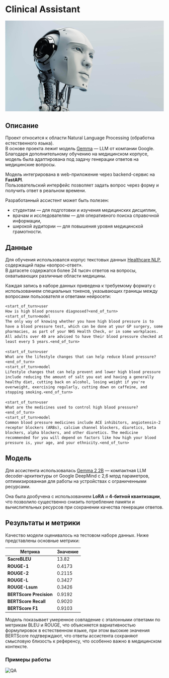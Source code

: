 # Clinical Assistant

![cover](assets/cover.jpg)

## Описание

Проект относится к области Natural Language Processing (обработка естественного языка).  
В основе проекта лежит модель [Gemma](https://ai.google.dev/gemma) — LLM от компании Google.
Благодаря дополнительному обучению на медицинском корпусе, модель была адаптирована под задачу генерации ответов на медицинские вопросы.

Модель интегрирована в web-приложение через backend-сервис на **FastAPI**.  
Пользовательский интерфейс позволяет задать вопрос через форму и получить ответ в реальном времени.  

Разработанный ассистент может быть полезен:
- студентам — для подготовки и изучения медицинских дисциплин,  
- врачам и исследователям — для оперативного поиска справочной информации,  
- широкой аудитории — для повышения уровня медицинской грамотности.  

## Данные

Для обучения использовался корпус текстовых данных [Healthcare NLP](https://www.kaggle.com/datasets/jpmiller/layoutlm), содержащий пары «вопрос–ответ».  
В датасете содержатся более 24 тысяч ответов на вопросы, охватывающих различные области медицины.  

Каждая запись в наборе данных приведена к требуемому формату с использованием специальных токенов, указывающих границы между вопросами пользователя и ответами нейросети:

```text
<start_of_turn>user
How is high blood pressure diagnosed?<end_of_turn>
<start_of_turn>model
The only way of knowing whether you have high blood pressure is to have a blood pressure test, which can be done at your GP surgery, some pharmacies, as part of your NHS Health Check, or in some workplaces. All adults over 40 are advised to have their blood pressure checked at least every 5 years.<end_of_turn>

<start_of_turn>user
What are the lifestyle changes that can help reduce blood pressure?<end_of_turn>
<start_of_turn>model
Lifestyle changes that can help prevent and lower high blood pressure include reducing the amount of salt you eat and having a generally healthy diet, cutting back on alcohol, losing weight if you're overweight, exercising regularly, cutting down on caffeine, and stopping smoking.<end_of_turn>

<start_of_turn>user
What are the medicines used to control high blood pressure?<end_of_turn>
<start_of_turn>model
Common blood pressure medicines include ACE inhibitors, angiotensin-2 receptor blockers (ARBs), calcium channel blockers, diuretics, beta blockers, alpha blockers, and other diuretics. The medicine recommended for you will depend on factors like how high your blood pressure is, your age, and your ethnicity.<end_of_turn>
```

## Модель

Для ассистента использовалась [Gemma 2 2B](https://huggingface.co/google/gemma-2-2b) — компактная LLM decoder-архитектуры от Google DeepMind с 2,6 млрд параметров, оптимизированная для работы на устройствах с ограниченными ресурсами.

Она была дообучена с использованием **LoRA** и **4-битной квантизации**, что позволило существенно снизить потребление памяти и вычислительных ресурсов при сохранении качества генерации ответов.

## Результаты и метрики

Качество модели оценивалось на тестовом наборе данных. Ниже представлены основные метрики:

| Метрика              | Значение  |
|----------------------|-----------|
| **SacreBLEU**        | 13.82     |
| **ROUGE-1**          | 0.4173    |
| **ROUGE-2**          | 0.2115    |
| **ROUGE-L**          | 0.3427    |
| **ROUGE-Lsum**       | 0.3426    |
| **BERTScore Precision**      | 0.9192    |
| **BERTScore Recall**      | 0.9020    |
| **BERTScore F1**     | 0.9103    |

Модель показывает умеренное совпадение с эталонными ответами по метрикам BLEU и ROUGE, что объясняется вариативностью формулировок в естественном языке, при этом высокие значения BERTScore подтверждают, что ответы ассистента сохраняют смысловую близость к референсу, что особенно важно в медицинском контексте.

### Примеры работы
![QA](assets/test_gif.gif)

